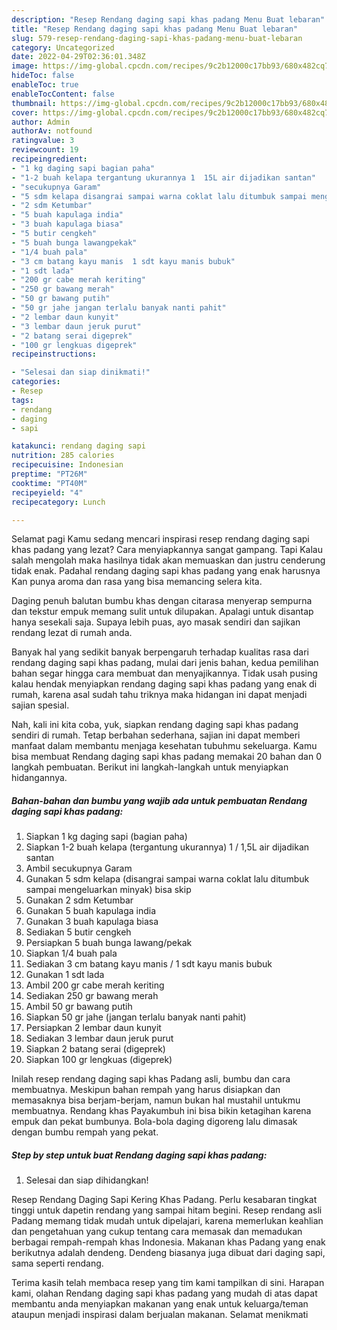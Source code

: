 ```yaml
---
description: "Resep Rendang daging sapi khas padang Menu Buat lebaran"
title: "Resep Rendang daging sapi khas padang Menu Buat lebaran"
slug: 579-resep-rendang-daging-sapi-khas-padang-menu-buat-lebaran
category: Uncategorized
date: 2022-04-29T02:36:01.348Z
image: https://img-global.cpcdn.com/recipes/9c2b12000c17bb93/680x482cq70/rendang-daging-sapi-khas-padang-foto-resep-utama.jpg
hideToc: false
enableToc: true
enableTocContent: false
thumbnail: https://img-global.cpcdn.com/recipes/9c2b12000c17bb93/680x482cq70/rendang-daging-sapi-khas-padang-foto-resep-utama.jpg
cover: https://img-global.cpcdn.com/recipes/9c2b12000c17bb93/680x482cq70/rendang-daging-sapi-khas-padang-foto-resep-utama.jpg
author: Admin
authorAv: notfound
ratingvalue: 3
reviewcount: 19
recipeingredient:
- "1 kg daging sapi bagian paha"
- "1-2 buah kelapa tergantung ukurannya 1  15L air dijadikan santan"
- "secukupnya Garam"
- "5 sdm kelapa disangrai sampai warna coklat lalu ditumbuk sampai mengeluarkan minyak bisa skip"
- "2 sdm Ketumbar"
- "5 buah kapulaga india"
- "3 buah kapulaga biasa"
- "5 butir cengkeh"
- "5 buah bunga lawangpekak"
- "1/4 buah pala"
- "3 cm batang kayu manis  1 sdt kayu manis bubuk"
- "1 sdt lada"
- "200 gr cabe merah keriting"
- "250 gr bawang merah"
- "50 gr bawang putih"
- "50 gr jahe jangan terlalu banyak nanti pahit"
- "2 lembar daun kunyit"
- "3 lembar daun jeruk purut"
- "2 batang serai digeprek"
- "100 gr lengkuas digeprek"
recipeinstructions:

- "Selesai dan siap dinikmati!"
categories:
- Resep
tags:
- rendang
- daging
- sapi

katakunci: rendang daging sapi 
nutrition: 285 calories
recipecuisine: Indonesian
preptime: "PT26M"
cooktime: "PT40M"
recipeyield: "4"
recipecategory: Lunch

---
```



Selamat pagi Kamu sedang mencari inspirasi resep rendang daging sapi khas padang yang lezat? Cara menyiapkannya sangat gampang. Tapi Kalau salah mengolah maka hasilnya tidak akan memuaskan dan justru cenderung tidak enak. Padahal rendang daging sapi khas padang yang enak harusnya Kan punya aroma dan rasa yang bisa memancing selera kita.


Daging penuh balutan bumbu khas dengan citarasa menyerap sempurna dan tekstur empuk memang sulit untuk dilupakan. Apalagi untuk disantap hanya sesekali saja. Supaya lebih puas, ayo masak sendiri dan sajikan rendang lezat di rumah anda.

Banyak hal yang sedikit banyak berpengaruh terhadap kualitas rasa dari rendang daging sapi khas padang, mulai dari jenis bahan, kedua pemilihan bahan segar hingga cara membuat dan menyajikannya. Tidak usah pusing kalau hendak menyiapkan rendang daging sapi khas padang yang enak di rumah, karena asal sudah tahu triknya maka hidangan ini dapat menjadi sajian spesial.


Nah, kali ini kita coba, yuk, siapkan rendang daging sapi khas padang sendiri di rumah. Tetap berbahan sederhana, sajian ini dapat memberi manfaat dalam membantu menjaga kesehatan tubuhmu sekeluarga. Kamu bisa membuat Rendang daging sapi khas padang memakai 20 bahan dan 0 langkah pembuatan. Berikut ini langkah-langkah untuk menyiapkan hidangannya.

<!--inarticleads1-->

##### Bahan-bahan dan bumbu yang wajib ada untuk pembuatan Rendang daging sapi khas padang:

1. Siapkan 1 kg daging sapi (bagian paha)
1. Siapkan 1-2 buah kelapa (tergantung ukurannya) 1 / 1,5L air dijadikan santan
1. Ambil secukupnya Garam
1. Gunakan 5 sdm kelapa (disangrai sampai warna coklat lalu ditumbuk sampai mengeluarkan minyak) bisa skip
1. Gunakan 2 sdm Ketumbar
1. Gunakan 5 buah kapulaga india
1. Gunakan 3 buah kapulaga biasa
1. Sediakan 5 butir cengkeh
1. Persiapkan 5 buah bunga lawang/pekak
1. Siapkan 1/4 buah pala
1. Sediakan 3 cm batang kayu manis / 1 sdt kayu manis bubuk
1. Gunakan 1 sdt lada
1. Ambil 200 gr cabe merah keriting
1. Sediakan 250 gr bawang merah
1. Ambil 50 gr bawang putih
1. Siapkan 50 gr jahe (jangan terlalu banyak nanti pahit)
1. Persiapkan 2 lembar daun kunyit
1. Sediakan 3 lembar daun jeruk purut
1. Siapkan 2 batang serai (digeprek)
1. Siapkan 100 gr lengkuas (digeprek)


Inilah resep rendang daging sapi khas Padang asli, bumbu dan cara membuatnya. Meskipun bahan rempah yang harus disiapkan dan memasaknya bisa berjam-berjam, namun bukan hal mustahil untukmu membuatnya. Rendang khas Payakumbuh ini bisa bikin ketagihan karena empuk dan pekat bumbunya. Bola-bola daging digoreng lalu dimasak dengan bumbu rempah yang pekat. 

<!--inarticleads2-->

##### Step by step untuk buat Rendang daging sapi khas padang:


1. Selesai dan siap dihidangkan!

Resep Rendang Daging Sapi Kering Khas Padang. Perlu kesabaran tingkat tinggi untuk dapetin rendang yang sampai hitam begini. Resep rendang asli Padang memang tidak mudah untuk dipelajari, karena memerlukan keahlian dan pengetahuan yang cukup tentang cara memasak dan memadukan berbagai rempah-rempah khas Indonesia. Makanan khas Padang yang enak berikutnya adalah dendeng. Dendeng biasanya juga dibuat dari daging sapi, sama seperti rendang. 

Terima kasih telah membaca resep yang tim kami tampilkan di sini. Harapan kami, olahan Rendang daging sapi khas padang yang mudah di atas dapat membantu anda menyiapkan makanan yang enak untuk keluarga/teman ataupun menjadi inspirasi dalam berjualan makanan. Selamat menikmati
